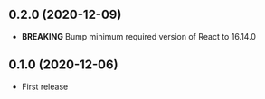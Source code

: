 ## 0.2.0 (2020-12-09)
- **BREAKING** Bump minimum required version of React to 16.14.0

## 0.1.0 (2020-12-06)
- First release
